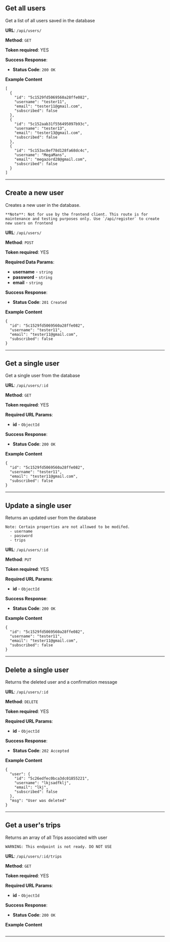 ## Get all users

Get a list of all users saved in the database

**URL**: `/api/users/`

**Method**: `GET`

**Token required**: YES

**Success Response**:

- **Status Code**: `200 OK`

**Example Content**

```
[
  {
    "id": "5c1529fd5069560a28ffe082",
    "username": "tester11",
    "email": "tester11@gmail.com",
    "subscribed": false
  },
  {
    "id": "5c152aab31f556495097b93c",
    "username": "tester13",
    "email": "tester13@gmail.com",
    "subscribed": false
  },
  {
    "id": "5c153ac8ef78d128fa68dc4c",
    "username": "MegaMans",
    "email": "megazord28@gmail.com",
    "subscribed": false
  }
]
```

---

## Create a new user

Creates a new user in the database.

```
**Note**: Not for use by the frontend client. This route is for maintenance and testing purposes only. Use `/api/register` to create new users on frontend
```

**URL**: `/api/users/`

**Method**: `POST`

**Token required**: YES

**Required Data Params**:

- **username** - `string`
- **password** - `string`
- **email** - `string`

**Success Response**:

- **Status Code**: `201 Created`

**Example Content**

```
{
  "id": "5c1529fd5069560a28ffe082",
  "username": "tester11",
  "email": "tester11@gmail.com",
  "subscribed": false
}
```

---

## Get a single user

Get a single user from the database

**URL**: `/api/users/:id`

**Method**: `GET`

**Token required**: YES

**Required URL Params**:

- **id** - `ObjectId`

**Success Response**:

- **Status Code**: `200 OK`

**Example Content**

```
{
  "id": "5c1529fd5069560a28ffe082",
  "username": "tester11",
  "email": "tester11@gmail.com",
  "subscribed": false
}
```

---

## Update a single user

Returns an updated user from the database

```
Note: Certain properties are not allowed to be modifed.
  - username
  - password
  - trips
```

**URL**: `/api/users/:id`

**Method**: `PUT`

**Token required**: YES

**Required URL Params**:

- **id** - `ObjectId`

**Success Response**:

- **Status Code**: `200 OK`

**Example Content**

```
{
  "id": "5c1529fd5069560a28ffe082",
  "username": "tester11",
  "email": "tester11@gmail.com",
  "subscribed": false
}
```

---

## Delete a single user

Returns the deleted user and a confirmation message

**URL**: `/api/users/:id`

**Method**: `DELETE`

**Token required**: YES

**Required URL Params**:

- **id** - `ObjectId`

**Success Response**:

- **Status Code**: `202 Accepted`

**Example Content**

```
{
  "user": {
    "id": "5c26edfec0bca3dc01855221",
    "username": "lkjsadfklj",
    "email": "lkj",
    "subscribed": false
  },
  "msg": "User was deleted"
}
```

---

## Get a user's trips

Returns an array of all Trips associated with user

```
WARNING: This endpoint is not ready. DO NOT USE
```

**URL**: `/api/users/:id/trips`

**Method**: `GET`

**Token required**: YES

**Required URL Params**:

- **id** - `ObjectId`

**Success Response**:

- **Status Code**: `200 OK`

**Example Content**

```

```

---
